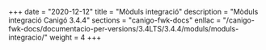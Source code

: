 +++
date        = "2020-12-12"
title       = "Mòduls integració"
description = "Mòduls integració Canigó 3.4.4"
sections    = "canigo-fwk-docs"
enllac		= "/canigo-fwk-docs/documentacio-per-versions/3.4LTS/3.4.4/moduls/moduls-integracio/"
weight		= 4
+++

